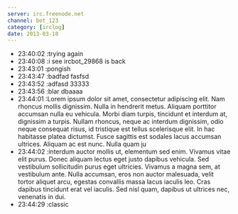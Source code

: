```yaml
---
server: irc.freenode.net
channel: bot_123
category: [irclog]
date: 2013-03-18
---
```

- 23:40:02 :trying again
- 23:40:08 :i see ircbot_29868 is back
- 23:43:01 :pongish
- 23:43:47 :badfad fasfsd
- 23:43:52 :adfasd 33333
- 23:43:56 :blar dbaaaa
- 23:44:01 :Lorem ipsum dolor sit amet, consectetur adipiscing elit. Nam rhoncus mollis dignissim. Nulla in hendrerit metus. Aliquam porttitor accumsan nulla eu vehicula. Morbi diam turpis, tincidunt et interdum at, dignissim a turpis. Nullam rhoncus, neque ac interdum dignissim, odio neque consequat risus, id tristique est tellus scelerisque elit. In hac habitasse platea dictumst. Fusce sagittis est sodales lacus accumsan ultrices. Aliquam ac est nunc. Nulla quam ju
- 23:44:02 :interdum auctor mollis ut, elementum sed enim. Vivamus vitae elit purus. Donec aliquam lectus eget justo dapibus vehicula. Sed vestibulum sollicitudin purus eget ultricies. Vivamus a magna sem, at vestibulum ante. Nulla accumsan, eros non auctor malesuada, velit tortor aliquet arcu, egestas convallis massa lacus iaculis leo. Cras dapibus tincidunt erat vel iaculis. Sed nisl quam, dapibus ut ultrices nec, venenatis in dui.
- 23:44:29 :classic
